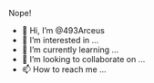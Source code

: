 Nope!

- 👋 Hi, I’m @493Arceus
- 👀 I’m interested in ...
- 🌱 I’m currently learning ...
- 💞️ I’m looking to collaborate on ...
- 📫 How to reach me ...
